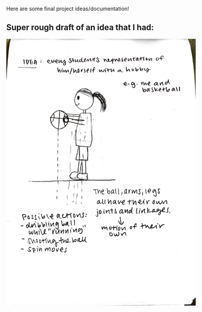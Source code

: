 Here are some final project ideas/documentation! 

## Super rough draft of an idea that I had:
![](finalprojectidea.JPG) 

